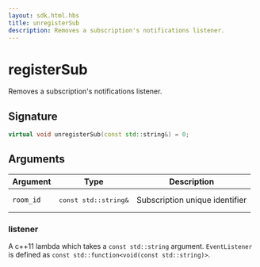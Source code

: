 ```yaml
---
layout: sdk.html.hbs
title: unregisterSub
description: Removes a subscription's notifications listener.
---
```


# registerSub

Removes a subscription's notifications listener.

## Signature

```cpp
virtual void unregisterSub(const std::string&) = 0;
```

## Arguments

| Argument   | Type                      | Description
| ---------- |---------------------------|-------------------------------------------------- |
| `room_id` | <pre>const std::string&</pre>  | Subscription unique identifier

### listener

A c++11 lambda which takes a `const std::string` argument.
`EventListener` is defined as `const std::function<void(const std::string)>`.
